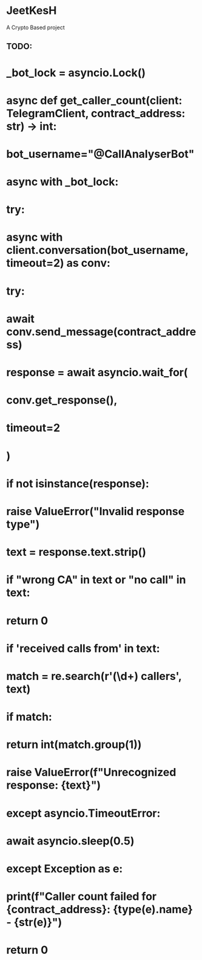# JeetKesH
A Crypto Based project


## TODO:



# _bot_lock = asyncio.Lock()

# async def get_caller_count(client: TelegramClient, contract_address: str) -> int:
#     bot_username="@CallAnalyserBot"
#     async with _bot_lock:
#         try:
#             async with client.conversation(bot_username, timeout=2) as conv:
#                 try:
#                     await conv.send_message(contract_address)
#                     response = await asyncio.wait_for(
#                             conv.get_response(),
#                             timeout=2
#                         )
#                     if not isinstance(response):
#                         raise ValueError("Invalid response type")
#                     text = response.text.strip()
#                     if "wrong CA" in text or "no call" in text:
#                         return 0
#                     if 'received calls from' in text:
#                         match = re.search(r'(\d+) callers', text)
#                         if match:
#                             return int(match.group(1))
#                     raise ValueError(f"Unrecognized response: {text}")
#                 except asyncio.TimeoutError:
#                     await asyncio.sleep(0.5)  
#         except Exception as e:
#             print(f"Caller count failed for {contract_address}: {type(e).__name__} - {str(e)}")
#             return 0